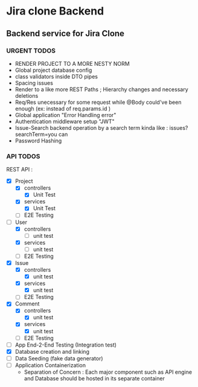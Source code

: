 # Jira clone Backend
## Backend service for Jira Clone
### URGENT TODOS
- RENDER PROJECT TO A MORE NESTY NORM
- Global project database config
- class validators inside DTO pipes
- Spacing issues
- Render to a like more REST Paths ; Hierarchy changes and necessary deletions
- Req/Res unecessary for some request while @Body could've been enough (ex: instead of req.params.id )
- Global application "Error Handling error"
- Authentication middleware setup "JWT"
- Issue-Search backend operation by a search term kinda like : issues?searchTerm=you can
- Password Hashing


### API TODOS

REST API :
- [x] Project
  - [x] controllers
    - [x] Unit Test
  - [x] services
    - [x] Unit Test
  - [ ] E2E Testing

- [ ] User
  - [x] controllers
    - [ ] unit test
  - [x] services
    - [ ] unit test
  - [ ] E2E Testing

- [x] Issue
  - [x] controllers
    - [x] unit test
  - [x] services
    - [x] unit test
  - [ ] E2E Testing

- [x] Comment
  - [x] controllers
    - [x] unit test
  - [x] services
    - [x] unit test
  - [ ] E2E Testing

- [ ] App End-2-End Testing (Integration test)
- [x] Database creation and linking
- [ ] Data Seeding (fake data generator)
- [ ] Application Containerization
    - Separation of Concern : Each major component such as API engine and Database should be hosted in its separate container
